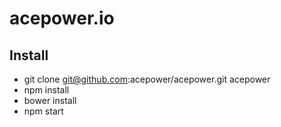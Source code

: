 # acepower.io

## Install
- git clone git@github.com:acepower/acepower.git acepower
- npm install
- bower install
- npm start